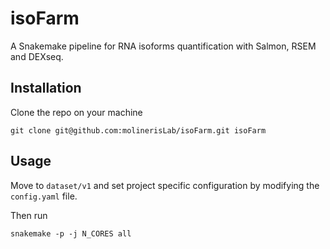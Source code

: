 # isoFarm

A Snakemake pipeline for RNA isoforms quantification with Salmon, RSEM and DEXseq.

## Installation

Clone the repo on your machine
```
git clone git@github.com:molinerisLab/isoFarm.git isoFarm
```

## Usage

Move to `dataset/v1` and set project specific configuration by modifying the `config.yaml` file.

Then run
```
snakemake -p -j N_CORES all
```
